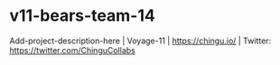 # v11-bears-team-14
Add-project-description-here | Voyage-11 | https://chingu.io/ | Twitter: https://twitter.com/ChinguCollabs

